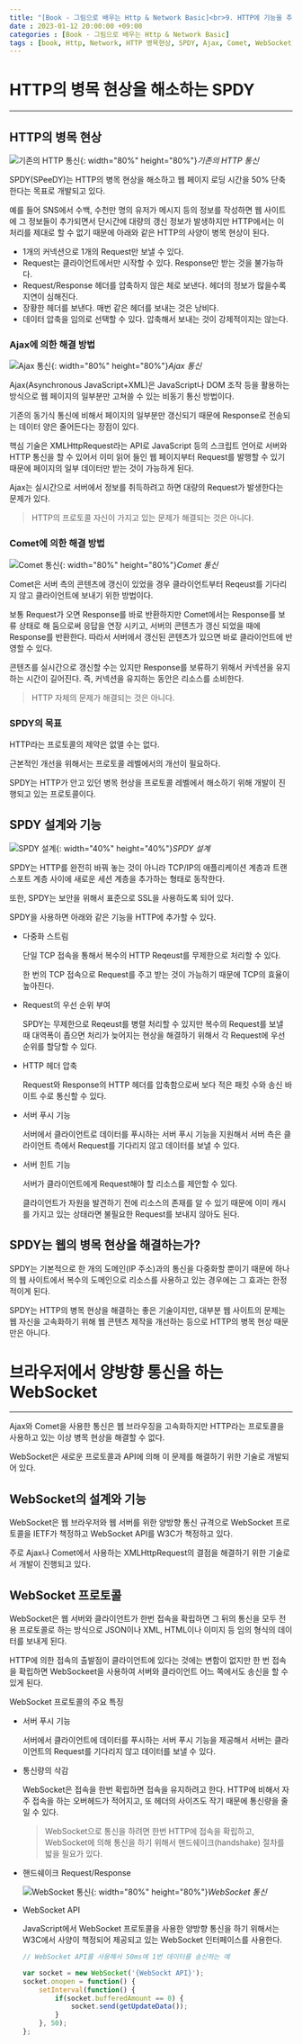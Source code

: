 ```yaml
---
title: "[Book - 그림으로 배우는 Http & Network Basic]<br>9. HTTP에 기능을 추가한 프로토콜"
date : 2023-01-12 20:00:00 +09:00
categories : [Book - 그림으로 배우는 Http & Network Basic]
tags : [book, Http, Network, HTTP 병목현상, SPDY, Ajax, Comet, WebSocket]
---
```


# HTTP의 병목 현상을 해소하는 SPDY

---

## HTTP의 병목 현상

![기존의 HTTP 통신](https://drive.google.com/uc?id=1ZTZHiTm9TJQICKUoTprW10A73erJ-nKq){: width="80%" height="80%"}*기존의 HTTP 통신*

SPDY(SPeeDY)는 HTTP의 병목 현상을 해소하고 웹 페이지 로딩 시간을 50% 단축한다는 목표로 개발되고 있다.

예를 들어 SNS에서 수백, 수천만 명의 유저가 메시지 등의 정보를 작성하면 웹 사이트에 그 정보들이 추가되면서 단시간에 대량의 갱신 정보가 발생하지만 HTTP에서는 이 처리를 제대로 할 수 없기 때문에 아래와 같은 HTTP의 사양이 병목 현상이 된다.

- 1개의 커넥션으로 1개의 Request만 보낼 수 있다.
- Request는 클라이언트에서만 시작할 수 있다. Response만 받는 것을 불가능하다.
- Request/Response 헤더를 압축하지 않은 체로 보낸다. 헤더의 정보가 많을수록 지연이 심해진다.
- 장황한 헤더를 보낸다. 매번 같은 헤더를 보내는 것은 낭비다.
- 데이터 압축을 임의로 선택할 수 있다. 압축해서 보내는 것이 강제적이지는 않는다.

### Ajax에 의한 해결 방법

![Ajax 통신](https://drive.google.com/uc?id=1QKTZGxQER_m2giSmRVws3P9RWJbPzDBZ){: width="80%" height="80%"}*Ajax 통신*

Ajax(Asynchronous JavaScript+XML)은 JavaScript나 DOM 조작 등을 활용하는 방식으로 웹 페이지의 일부분만 고쳐쓸 수 있는 비동기 통신 방법이다.

기존의 동기식 통신에 비해서 페이지의 일부분만 갱신되기 때문에 Response로 전송되는 데이터 양은 줄어든다는 장점이 있다.

핵심 기술은 XMLHttpRequest라는 API로 JavaScript 등의 스크립트 언어로 서버와 HTTP 통신을 할 수 있어서 이미 읽어 들인 웹 페이지부터 Request를 발행할 수 있기 때문에 페이지의 일부 데이터만 받는 것이 가능하게 된다.

Ajax는 실시간으로 서버에서 정보를 취득하려고 하면 대량의 Request가 발생한다는 문제가 있다.

> HTTP의 프로토콜 자신이 가지고 있는 문제가 해결되는 것은 아니다.

### Comet에 의한 해결 방법

![Comet 통신](https://drive.google.com/uc?id=1xkmQjZPGDUiXPznCQOv2dwtVJw-Asgqf){: width="80%" height="80%"}*Comet 통신*

Comet은 서버 측의 콘텐츠에 갱신이 있었을 경우 클라이언트부터 Reqeust를 기다리지 않고 클라이언트에 보내기 위한 방법이다.

보통 Request가 오면 Response를 바로 반환하지만 Comet에서는 Response를 보류 상태로 해 둠으로써 응답을 연장 시키고, 서버의 콘텐츠가 갱신 되었을 때에 Response를 반환한다. 따라서 서버에서 갱신된 콘텐츠가 있으면 바로 클라이언트에 반영할 수 있다.

콘텐츠를 실시간으로 갱신할 수는 있지만 Response를 보류하기 위해서 커넥션을 유지하는 시간이 길어진다. 즉, 커넥션을 유지하는 동안은 리소스를 소비한다.

> HTTP 자체의 문제가 해결되는 것은 아니다.

### SPDY의 목표

HTTP라는 프로토콜의 제약은 없앨 수는 없다.

근본적인 개선을 위해서는 프로토콜 레벨에서의 개선이 필요하다.

SPDY는 HTTP가 안고 있던 병목 현상을 프로토콜 레벨에서 해소하기 위해 개발이 진행되고 있는 프로토콜이다.

## SPDY 설계와 기능

![SPDY 설계](https://drive.google.com/uc?id=1d6FuJLDNHTcql4fF0wg0JCy_AHYZivFd){: width="40%" height="40%"}*SPDY 설계*

SPDY는 HTTP를 완전히 바꿔 놓는 것이 아니라 TCP/IP의 애플리케이션 계층과 트랜스포트 계층 사이에 새로운 세션 계층을 추가하는 형태로 동작한다.

또한, SPDY는 보안을 위해서 표준으로 SSL을 사용하도록 되어 있다.

SPDY을 사용하면 아래와 같은 기능을 HTTP에 추가할 수 있다.

- 다중화 스트림
    
    단일 TCP 접속을 통해서 복수의 HTTP Reqeust를 무제한으로 처리할 수 있다.
    
    한 번의 TCP 접속으로 Request를 주고 받는 것이 가능하기 때문에 TCP의 효율이 높아진다.
    
- Request의 우선 순위 부여
    
    SPDY는 무제한으로 Reqeust를 병렬 처리할 수 있지만 복수의 Request를 보낼 때 대역폭이 좁으면 처리가 늦어지는 현상을 해결하기 위해서 각 Request에 우선 순위를 할당할 수 있다.
    
- HTTP 헤더 압축
    
    Request와 Response의 HTTP 헤더를 압축함으로써 보다 적은 패킷 수와 송신 바이트 수로 통신할 수 있다.
    
- 서버 푸시 기능
    
    서버에서 클라이언트로 데이터를 푸시하는 서버 푸시 기능을 지원해서 서버 측은 클라이언트 측에서 Request를 기다리지 않고 데이터를 보낼 수 있다.
    
- 서버 힌트 기능
    
    서버가 클라이언트에게 Request해야 할 리소스를 제안할 수 있다.
    
    클라이언트가 자원을 발견하기 전에 리소스의 존재를 알 수 있기 때문에 이미 캐시를 가지고 있는 상태라면 불필요한 Request를 보내지 않아도 된다.
    

## SPDY는 웹의 병목 현상을 해결하는가?

SPDY는 기본적으로 한 개의 도메인(IP 주소)과의 통신을 다중화할  뿐이기 때문에 하나의 웹 사이트에서 복수의 도메인으로 리소스를 사용하고 있는 경우에는 그 효과는 한정적이게 된다.

SPDY는 HTTP의 병목 현상을 해결하는 좋은 기술이지만, 대부분 웹 사이트의 문제는 웹 자신을 고속화하기 위해 웹 콘텐츠 제작을 개선하는 등으로 HTTP의 병목 현상 때문만은 아니다. 

# 브라우저에서 양방향 통신을 하는 WebSocket

---

Ajax와 Comet을 사용한 통신은 웹 브라우징을 고속화하지만 HTTP라는 프로토콜을 사용하고 있는 이상 병목 현상을 해결할 수 없다.

WebSocket은 새로운 프로토콜과 API에 의해 이 문제를 해결하기 위한 기술로 개발되어 있다.

## WebSocket의 설계와 기능

WebSocket은 웹 브라우저와 웹 서버를 위한 양방향 통신 규격으로 WebSocket 프로토콜을 IETF가 책정하고 WebSocket API를 W3C가 책정하고 있다.

주로 Ajax나 Comet에서 사용하는 XMLHttpRequest의 결점을 해결하기 위한 기술로서 개발이 진행되고 있다.

## WebSocket 프로토콜

WebSocket은 웹 서버와 클라이언트가 한번 접속을 확립하면 그 뒤의 통신을 모두 전용 프로토콜로 하는 방식으로 JSON이나 XML, HTML이나 이미지 등 임의 형식의 데이터를 보내게 된다.

HTTP에 의한 접속의 출발점이 클라이언트에 있다는 것에는 변함이 없지만 한 번 접속을 확립하면 WebSockeet을 사용하여 서버와 클라이언트 어느 쪽에서도 송신을 할 수 있게 된다.

WebSocket 프로토콜의 주요 특징

- 서버 푸시 기능
    
    서버에서 클라이언트에 데이터를 푸시하는 서버 푸시 기능을 제공해서 서버는 클라이언트의 Request를 기다리지 않고 데이터를 보낼 수 있다.
    
- 통신량의 삭감
    
    WebSocket은 접속을 한번 확립하면 접속을 유지하려고 한다. HTTP에 비해서 자주 접속을 하는 오버헤드가 적어지고, 또 헤더의 사이즈도 작기 때문에 통신량을 줄일 수 있다.
    
    > WebSocket으로 통신을 하려면 한번 HTTP에 접속을 확립하고, WebSocket에 의해 통신을 하기 위해서 핸드쉐이크(handshake) 절차를 밟을 필요가 있다. 

- 핸드쉐이크 Request/Response
    
    ![WebSocket 통신](https://drive.google.com/uc?id=1_BPIKxUa7jSpvkbiq_rcOESNHSvSUod9){: width="80%" height="80%"}*WebSocket 통신*
    

- WebSocket API
    
    JavaScript에서 WebSocket 프로토콜을 사용한 양방향 통신을 하기 위해서는 W3C에서 사양이 책정되어 제공되고 있는 WebSocket 인터페이스를 사용한다.
    
    ```javascript
    // WebSocket API를 사용해서 50ms에 1번 데이터를 송신하는 예
    
    var socket = new WebSocket('{WebSockt API}');
    socket.onopen = function() {
    	setInterval(function() {
    		if(socket.bufferedAmount == 0) {
    			socket.send(getUpdateData());
    		}
    	}, 50);
    };
    ```
